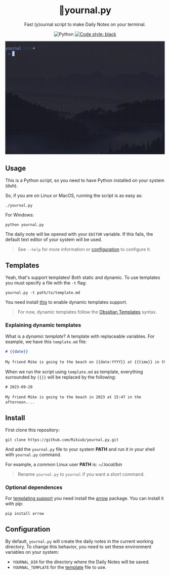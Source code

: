 <div align="center">

# 📓yournal.py
Fast (y)ournal script to make Daily Notes on your terminal.

![Python](https://img.shields.io/badge/python-default?logo=python)
[![Code style: black](https://img.shields.io/badge/code%20style-black-000000.svg)](https://github.com/psf/black)

![intro](intro.gif)

</div>

## Usage

This is a Python script, so you need to have Python installed on your system (duh).

So, if you are on Linux or MacOS, running the script is as easy as:

```shell
./yournal.py
```

For Windows:

```shell
python yournal.py
``` 

The daily note will be opened with your `EDITOR` variable. If this fails, the default text editor of your system will be used.

> See `--help` for more information or [configuration](#configuration) to configure it.

## Templates

Yeah, that's support templates! Both static and dynamic. To use templates you must specify a file with the `-t` flag:

```
yournal.py -t path/to/template.md
```

You need install [this](#optional-dependences) to enable dynamic templates support.

> For now, dynamic templates follow the [Obsidian Templates](https://help.obsidian.md/Plugins/Templates#Template+variables) syntax.

### Explaining dynamic templates

What is a *dynamic template*? A template with replaceable variables. For example, we have this `template.md` file:

```md
# {{date}}

My friend Mike is going to the beach on {{date:YYYY}} at {{time}} in the afternoon...
```

When we run the script using `template.md` as template, everything surrounded by `{{}}` will be replaced by the following:

```
# 2023-09-20

My friend Mike is going to the beach in 2023 at 15:47 in the afternoon....
```

## Install

First clone this repository:

```shell
git clone https://github.com/Rikiub/yournal.py.git
```

And add the `yournal.py` file to your system **PATH** and run it in your shell with `yournal.py` command.

For example, a common Linux user **PATH** is: *~/.local/bin*

> Rename `yournal.py` to `yournal` if you want a short command.

### Optional dependences

For [templating support](#templating) you need install the [arrow](https://github.com/arrow-py/arrow) package. You can install it with pip:

```shell
pip install arrow
```

## Configuration

By default, `yournal.py` will create the daily notes in the current working directory. To change this behavior, you need to set these environment variables on your system:

- `YOURNAL_DIR` for the directory where the Daily Notes will be saved.
- `YOURNAL_TEMPLATE` for the [template](#templating) file to use.
